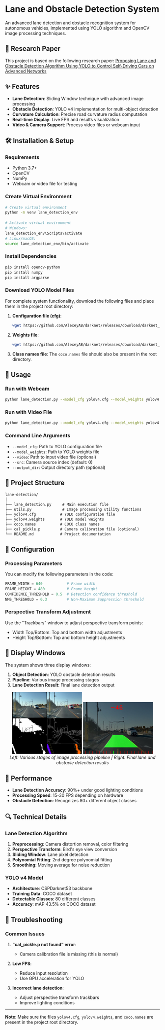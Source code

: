 # Lane and Obstacle Detection System

An advanced lane detection and obstacle recognition system for autonomous vehicles, implemented using YOLO algorithm and OpenCV image processing techniques.

## 📖 Research Paper

This project is based on the following research paper:
[Proposing Lane and Obstacle Detection Algorithm Using YOLO to Control Self-Driving Cars on Advanced Networks](https://www.researchgate.net/publication/360958173_Proposing_Lane_and_Obstacle_Detection_Algorithm_Using_YOLO_to_Control_Self-Driving_Cars_on_Advanced_Networks)

## ✨ Features

- **Lane Detection**: Sliding Window technique with advanced image processing
- **Obstacle Detection**: YOLO v4 implementation for multi-object detection
- **Curvature Calculation**: Precise road curvature radius computation
- **Real-time Display**: Live FPS and results visualization
- **Video & Camera Support**: Process video files or webcam input

## 🛠️ Installation & Setup

### Requirements

- Python 3.7+
- OpenCV
- NumPy
- Webcam or video file for testing

### Create Virtual Environment

```bash
# Create virtual environment
python -m venv lane_detection_env

# Activate virtual environment
# Windows:
lane_detection_env\Scripts\activate
# Linux/macOS:
source lane_detection_env/bin/activate
```

### Install Dependencies

```bash
pip install opencv-python
pip install numpy
pip install argparse
```

### Download YOLO Model Files

For complete system functionality, download the following files and place them in the project root directory:

1. **Configuration file (cfg)**:
   ```bash
   wget https://github.com/AlexeyAB/darknet/releases/download/darknet_yolo_v3_optimal/yolov4.cfg
   ```

2. **Weights file**:
   ```bash
   wget https://github.com/AlexeyAB/darknet/releases/download/darknet_yolo_v3_optimal/yolov4.weights
   ```

3. **Class names file**: The `coco.names` file should also be present in the root directory.

## 🚀 Usage

### Run with Webcam

```bash
python lane_detection.py --model_cfg yolov4.cfg --model_weights yolov4.weights --src 0
```

### Run with Video File

```bash
python lane_detection.py --model_cfg yolov4.cfg --model_weights yolov4.weights --video path/to/your/video.mp4
```

### Command Line Arguments

- `--model_cfg`: Path to YOLO configuration file
- `--model_weights`: Path to YOLO weights file  
- `--video`: Path to input video file (optional)
- `--src`: Camera source index (default: 0)
- `--output_dir`: Output directory path (optional)

## 📁 Project Structure

```
lane-detection/
│
├── lane_detection.py     # Main execution file
├── utils.py              # Image processing utility functions
├── yolov4.cfg           # YOLO configuration file
├── yolov4.weights       # YOLO model weights
├── coco.names           # COCO class names
├── cal_pickle.p         # Camera calibration file (optional)
└── README.md            # Project documentation
```

## 🔧 Configuration

### Processing Parameters

You can modify the following parameters in the code:

```python
FRAME_WIDTH = 640           # Frame width
FRAME_HEIGHT = 480          # Frame height
CONFIDENCE_THRESHOLD = 0.5  # Detection confidence threshold
NMS_THRESHOLD = 0.3         # Non-Maximum Suppression threshold
```

### Perspective Transform Adjustment

Use the "Trackbars" window to adjust perspective transform points:
- Width Top/Bottom: Top and bottom width adjustments
- Height Top/Bottom: Top and bottom height adjustments

## 📸 Display Windows

The system shows three display windows:

1. **Object Detection**: YOLO obstacle detection results
2. **Pipeline**: Various image processing stages
3. **Lane Detection Result**: Final lane detection output

<div align="center">
  <img src="https://github.com/SepehrNorouzi7/Lane-Detection/blob/main/screenshots/screenshot-1.jpg" alt="Pipeline Process" width="45%" />
  <img src="https://github.com/SepehrNorouzi7/Lane-Detection/blob/main/screenshots/screenshot-2.jpg" alt="Final Result" width="45%" />
</div>
<div align="center">
  <em>Left: Various stages of image processing pipeline | Right: Final lane and obstacle detection results</em>
</div>

## 🎯 Performance

- **Lane Detection Accuracy**: 90%+ under good lighting conditions
- **Processing Speed**: 15-30 FPS depending on hardware
- **Obstacle Detection**: Recognizes 80+ different object classes

## 🔍 Technical Details

### Lane Detection Algorithm

1. **Preprocessing**: Camera distortion removal, color filtering
2. **Perspective Transform**: Bird's eye view conversion
3. **Sliding Window**: Lane pixel detection
4. **Polynomial Fitting**: 2nd degree polynomial fitting
5. **Smoothing**: Moving average for noise reduction

### YOLO v4 Model

- **Architecture**: CSPDarknet53 backbone
- **Training Data**: COCO dataset
- **Detectable Classes**: 80 different classes
- **Accuracy**: mAP 43.5% on COCO dataset

## 🐛 Troubleshooting

### Common Issues

1. **"cal_pickle.p not found" error**: 
   - Camera calibration file is missing (this is normal)

2. **Low FPS**:
   - Reduce input resolution
   - Use GPU acceleration for YOLO

3. **Incorrect lane detection**:
   - Adjust perspective transform trackbars
   - Improve lighting conditions

---

**Note**: Make sure the files `yolov4.cfg`, `yolov4.weights`, and `coco.names` are present in the project root directory.

